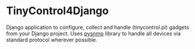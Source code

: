 # TinyControl4Django
Django application to configure, collect and handle (tinycontrol.pl) gadgets from your Django project.
Uses [pysnmp](https://github.com/etingof/pysnmp) library to handle all devices via standard protocol wherever possible.
